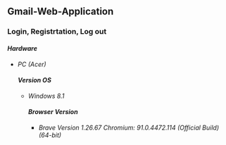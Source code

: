 <h2>Gmail-Web-Application</h2>
<h3>Login, Registrtation, Log out</h3>
<h4><strong><em> Hardware </em></strong></h4>
<ul>
<li><em> PC (Acer)<em/></li>
<h4><strong> Version OS </h4></strong>
<ul>
<li><em> Windows 8.1 </em></li>
<h4><strong> Browser Version </h4></em></strong>
<ul>
<li><em> Brave Version 1.26.67 Chromium: 91.0.4472.114 (Official Build) (64-bit) </em></li>
  
